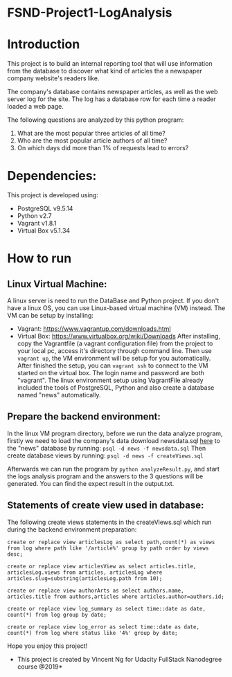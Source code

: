 # FSND-Project1-LogAnalysis

# Introduction

This project is to build an internal reporting tool that will use information from the database to discover what kind of articles the a newspaper company website's readers like.

The company's database contains newspaper articles, as well as the web server log for the site. The log has a database row for each time a reader loaded a web page.

The following questions are analyzed by this python program:
1. What are the most popular three articles of all time?
2. Who are the most popular article authors of all time?
3. On which days did more than 1% of requests lead to errors?

# Dependencies:
This project is developed using:
- PostgreSQL v9.5.14
- Python v2.7
- Vagrant v1.8.1
- Virtual Box v5.1.34

# How to run

## Linux Virtual Machine:
A linux server is need to run the DataBase and Python project. If you don't have a linux OS, you can use Linux-based virtual machine (VM) instead.
The VM can be setup by installing:
- Vagrant: https://www.vagrantup.com/downloads.html
- Virtual Box: https://www.virtualbox.org/wiki/Downloads
After installing, copy the Vagrantfile (a vagrant configuration file) from the project to your local pc, access it's directory through command line.
Then use `vagrant up`, the VM environment will be setup for you automatically. After finished the setup, you can `vagrant ssh` to connect to the VM started on the virtual box. The login name and password are both "vagrant".
The linux environment setup using VagrantFile already included the tools of PostgreSQL, Python and also create a database named "news" automatically.

## Prepare the backend environment:
In the linux VM program directory, before we run the data analyze program, firstly we need to load the company's data download newsdata.sql [here](https://d17h27t6h515a5.cloudfront.net/topher/2016/August/57b5f748_newsdata/newsdata.zip) to the "news" database by running:
`psql -d news -f newsdata.sql`
Then create database views by running:
`psql -d news -f createViews.sql`

Afterwards we can run the program by `python analyzeResult.py`, and start the logs analysis program and the answers to the 3 questions will be generated.
You can find the expect result in the output.txt.

## Statements of create view used in database:
The following create views statements in the createViews.sql which run during the backend environment preparation:

`create or replace view articlesLog as
		select path,count(*) as views
		from log
		where path like '/article%'
		group by path
		order by views desc;`

`create or replace view articlesView as
		select articles.title, articlesLog.views
		from articles, articlesLog
		where articles.slug=substring(articlesLog.path from 10);`

`create or replace view authorArts as
		select authors.name, articles.title
		from authors,articles
		where articles.author=authors.id;`

`create or replace view log_summary as
		select time::date as date, count(*)
		from log
		group by date;`

`create or replace view log_error as
		select time::date as date, count(*)
		from log
		where status like '4%'
		group by date;`

Hope you enjoy this project!

* This project is created by Vincent Ng for Udacity FullStack Nanodegree course @2019*
